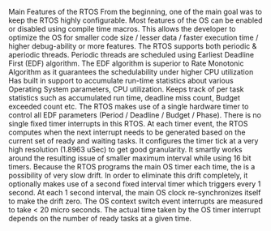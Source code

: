 Main Features of the RTOS
From the beginning, one of the main goal was to keep the RTOS highly configurable. Most features of the OS can be enabled or disabled using compile time macros. This allows the developer to optimize the OS for smaller code size / lesser data / faster execution time / higher debug-ability or more features.
The RTOS supports both periodic & aperiodic threads.
Periodic threads are scheduled using Earliest Deadline First (EDF) algorithm. The EDF algorithm is superior to Rate Monotonic Algorithm as it guarantees the schedulability under higher CPU utilization
Has built in support to accumulate run-time statistics about various Operating System parameters, CPU utilization.
Keeps track of per task statistics such as accumulated run time, deadline miss count, Budget exceeded count etc.
The RTOS makes use of a single hardware timer to control all EDF parameters (Period / Deadline / Budget / Phase). There is no single fixed timer interrupts in this RTOS. At each timer event, the RTOS computes when the next interrupt needs to be generated based on the current set of ready and waiting tasks.
It configures the timer tick at a very high resolution (1.8963 uSec) to get good granularity. It smartly works around the resulting issue of smaller maximum interval while using 16 bit timers.
Because the RTOS programs the main OS timer each time, the is a possibility of very slow drift. In order to eliminate this drift completely, it optionally makes use of a second fixed interval timer which triggers every 1 second. At each 1 second interval, the main OS clock re-synchronizes itself to make the drift zero.
The OS context switch event interrupts are measured to take < 20 micro seconds. The actual time taken by the OS timer interrupt depends on the number of ready tasks at a given time.

